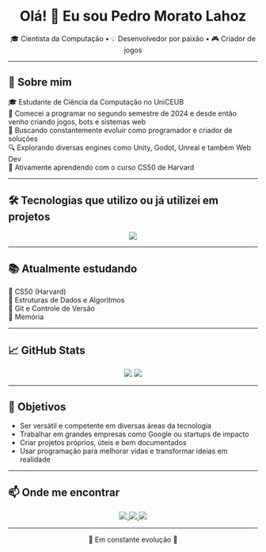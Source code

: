 <h1 align="center">Olá! 👋 Eu sou Pedro Morato Lahoz</h1>

<p align="center">
🎓 Cientista da Computação • 💡 Desenvolvedor por paixão • 🎮 Criador de jogos
</p>

---

## 🚀 Sobre mim
🎓 Estudante de Ciência da Computação no UniCEUB  
👾 Comecei a programar no segundo semestre de 2024 e desde então venho criando jogos, bots e sistemas web  
🎯 Buscando constantemente evoluir como programador e criador de soluções  
🔍 Explorando diversas engines como Unity, Godot, Unreal e também Web Dev  
📌 Ativamente aprendendo com o curso CS50 de Harvard  

---

## 🛠️ Tecnologias que utilizo ou já utilizei em projetos

<p align="center">
  <!-- Ícones via SkillIcons para todos os suportados -->
  <img src="https://skillicons.dev/icons?i=git,vscode,docker,firebase,c,cpp,cs,python, lua, js,html,css,react, bootstrap, vite, flask, unity,unreal,godot, robloxstudio,flutter, figma" />
</p>

---

## 📚 Atualmente estudando

📘 CS50 (Harvard)  
🧠 Estruturas de Dados e Algoritmos  
🔄 Git e Controle de Versão  
🧪 Memória  

---

## 📈 GitHub Stats

<p align="center">
  <img src="https://github-readme-stats.vercel.app/api?username=PedroM2626&show_icons=true&theme=tokyonight&count_private=true" />
  <img src="https://github-readme-stats.vercel.app/api/top-langs/?username=PedroM2626&layout=compact&theme=tokyonight" />
</p>

---

## 🎯 Objetivos

- Ser versátil e competente em diversas áreas da tecnologia  
- Trabalhar em grandes empresas como Google ou startups de impacto  
- Criar projetos próprios, úteis e bem documentados  
- Usar programação para melhorar vidas e transformar ideias em realidade  

---

## 📫 Onde me encontrar

<p align="center">
  <a href="https://www.linkedin.com/in/pedro-morato-lahoz-7996b1314">
    <img src="https://img.shields.io/badge/LinkedIn-0077B5?style=for-the-badge&logo=linkedin&logoColor=white"/>
  </a>
  <a href="mailto:pedromoratolahoz@gmail.com">
    <img src="https://img.shields.io/badge/Email-D14836?style=for-the-badge&logo=gmail&logoColor=white"/>
  </a>
  <a href="https://discord.com/users/pedrom2626">
    <img src="https://img.shields.io/badge/Discord-5865F2?style=for-the-badge&logo=discord&logoColor=white"/>
  </a>
</p>

---

<p align="center">🚧 Em constante evolução 🚀</p>
